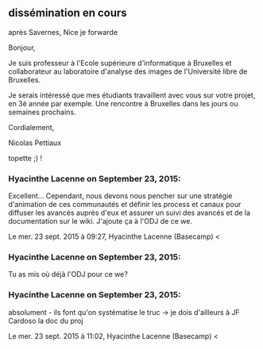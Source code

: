 ## dissémination en cours



après Savernes, Nice je forwarde  
  
Bonjour,

  

Je suis professeur à l'Ecole supérieure d'informatique à Bruxelles et
collaborateur au laboratoire d'analyse des images de l'Université libre de
Bruxelles.

  

Je serais intéressé que mes étudiants travaillent avec vous sur votre projet,
en 3è année par exemple. Une rencontre à Bruxelles dans les jours ou semaines
prochains.

  

Cordialement,

  

Nicolas Pettiaux  
  
topette ;) !



### **Hyacinthe Lacenne** on September 23, 2015:



Excellent... Cependant, nous devons nous pencher sur une stratégie  
d'animation de ces communautés et définir les process et canaux pour  
diffuser les avancés auprès d'eux et assurer un suivi des avancés et de la  
documentation sur le wiki. J'ajoute ça à l'ODJ de ce we.  
  
Le mer. 23 sept. 2015 à 09:27, Hyacinthe Lacenne (Basecamp) &lt;



### **Hyacinthe Lacenne** on September 23, 2015:



Tu as mis où déjà l'ODJ pour ce we?



### **Hyacinthe Lacenne** on September 23, 2015:



absolument - ils font qu'on systématise le truc -&gt; je dois d'ailleurs à JF  
Cardoso la doc du proj  
  
Le mer. 23 sept. 2015 à 11:02, Hyacinthe Lacenne (Basecamp) &lt;



